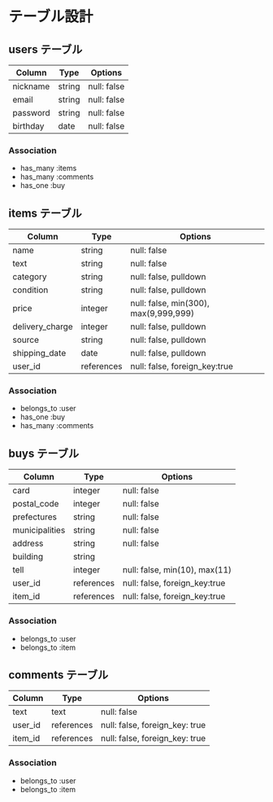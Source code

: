 # テーブル設計

## users テーブル

| Column     | Type       | Options     |
| ---------- | ---------- | ----------- |
| nickname   | string     | null: false |
| email      | string     | null: false |
| password   | string     | null: false |
| birthday   | date       | null: false |

### Association

- has_many :items
- has_many :comments
- has_one  :buy

## items テーブル

| Column           | Type         | Options                                |
| ---------------- | ------------ | -------------------------------------- |
| name             | string       | null: false                            |
| text             | string       | null: false                            |
| category         | string       | null: false, pulldown                  |
| condition        | string       | null: false, pulldown                  |
| price            | integer      | null: false, min(300), max(9,999,999)  |
| delivery_charge  | integer      | null: false, pulldown                  |
| source           | string       | null: false, pulldown                  |
| shipping_date    | date         | null: false, pulldown                  |
| user_id          | references   | null: false, foreign_key:true          |

### Association

- belongs_to :user
- has_one :buy
- has_many :comments

## buys テーブル

| Column           | Type        | Options                          |
| ---------------- | ----------- | -------------------------------- |
| card             | integer     | null: false                      |
| postal_code      | integer     | null: false                      |
| prefectures      | string      | null: false                      |
| municipalities   | string      | null: false                      |
| address          | string      | null: false                      |
| building         | string      |                                  |
| tell             | integer     | null: false, min(10), max(11)    |
| user_id          | references  | null: false, foreign_key:true    |
| item_id          | references  | null: false, foreign_key:true    |

### Association

- belongs_to :user
- belongs_to :item

## comments テーブル

| Column    | Type       | Options                        |
| --------- | ---------- | ------------------------------ |
| text      | text       | null: false                    |
| user_id   | references | null: false, foreign_key: true |
| item_id   | references | null: false, foreign_key: true |

### Association

- belongs_to :user
- belongs_to :item